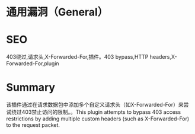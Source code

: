 # 通用漏洞（General）
# SEO
403绕过,请求头,X-Forwarded-For,插件。403 bypass,HTTP headers,X-Forwarded-For,plugin
# Summary
该插件通过在请求数据包中添加多个自定义请求头（如X-Forwarded-For）来尝试绕过403禁止访问的限制。。This plugin attempts to bypass 403 access restrictions by adding multiple custom headers (such as X-Forwarded-For) to the request packet.
